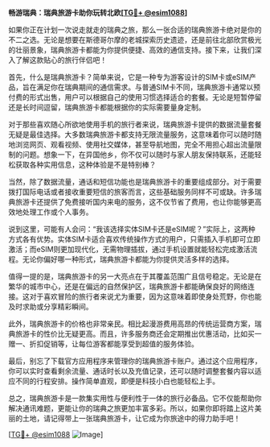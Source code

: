 **畅游瑞典：瑞典旅游卡助你玩转北欧[[TG💪+ @esim1088](https://t.me/s/esim1088)]**

如果你正在计划一次说走就走的瑞典之旅，那么一张合适的瑞典旅游卡绝对是你的不二之选。无论是想要在斯德哥尔摩的老城探索历史遗迹，还是前往北部欣赏极光的壮丽景象，瑞典旅游卡都能为你提供便捷、高效的通信支持。接下来，让我们深入了解这款贴心的旅行伴侣吧！

首先，什么是瑞典旅游卡？简单来说，它是一种专为游客设计的SIM卡或eSIM产品，旨在满足你在瑞典期间的通信需求。与普通SIM卡不同，瑞典旅游卡通常以预付费的形式出售，用户可以根据自己的使用习惯选择适合的套餐。无论是短暂停留还是长时间逗留，瑞典旅游卡都能根据你的实际需要量身定制。

对于那些喜欢随心所欲地使用手机的旅行者来说，瑞典旅游卡提供的数据流量套餐无疑是最佳选择。大多数瑞典旅游卡都支持无限流量服务，这意味着你可以随时随地浏览网页、观看视频、使用社交媒体，甚至导航地图，完全不用担心超出流量限制的问题。想象一下，在异国他乡，你不仅可以随时与家人朋友保持联系，还能轻松获取各种实用信息，这种体验是不是特别棒？

当然，除了数据流量，通话和短信功能也是瑞典旅游卡的重要组成部分。对于需要拨打国际电话或者接收重要短信的旅客而言，这些基础服务同样不可或缺。许多瑞典旅游卡还提供了免费接听国内来电的服务，这不仅节省了费用，也让你能够更高效地处理工作或个人事务。

说到这里，可能有人会问：“我该选择实体SIM卡还是eSIM呢？”实际上，这两种方式各有优势。实体SIM卡适合喜欢传统操作方式的用户，只需插入手机即可立即激活；而eSIM则更加现代化，无需物理插拔，通过手机设置就能轻松完成激活流程。无论你偏好哪一种形式，瑞典旅游卡都能为你提供灵活多样的选择。

值得一提的是，瑞典旅游卡的另一大亮点在于其覆盖范围广且信号稳定。无论是在繁华的城市中心，还是在偏远的自然保护区，瑞典旅游卡都能确保良好的网络连接。这对于喜欢冒险的旅行者来说尤为重要，因为这意味着即使身处荒野，你也能及时求助或分享精彩瞬间。

此外，瑞典旅游卡的价格也非常亲民。相比起漫游费用高昂的传统运营商方案，瑞典旅游卡的性价比无疑更高。而且，许多服务商还会定期推出优惠活动，比如买一赠一、折扣促销等，让每位游客都能享受到超值的服务体验。

最后，别忘了下载官方应用程序来管理你的瑞典旅游卡账户。通过这个应用程序，你可以实时查看剩余流量、通话时长以及充值记录，还可以随时调整套餐内容以适应不同的行程安排。操作简单直观，即便是科技小白也能轻松上手。

总之，瑞典旅游卡是一款集实用性与便利性于一体的旅行必备品。它不仅能帮助你解决通讯难题，更能让你的瑞典之旅更加丰富多彩。所以，如果你即将踏上这片美丽的土地，请记得带上一张瑞典旅游卡，让它成为你旅途中的得力助手吧！

[[TG💪+ @esim1088](https://t.me/s/esim1088) ![Image](https://i.postimg.cc/4NQfJmqS/Snipaste-2025-05-13-00-14-12.png)]